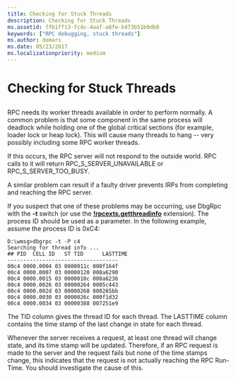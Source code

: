 ```yaml
---
title: Checking for Stuck Threads
description: Checking for Stuck Threads
ms.assetid: ffb1ff13-fc4c-4aaf-a8fe-b473b51b9db0
keywords: ["RPC debugging, stuck threads"]
ms.author: domars
ms.date: 05/23/2017
ms.localizationpriority: medium
---
```


# Checking for Stuck Threads


## <span id="ddk_checking_for_stuck_threads_dbg"></span><span id="DDK_CHECKING_FOR_STUCK_THREADS_DBG"></span>


RPC needs its worker threads available in order to perform normally. A common problem is that some component in the same process will deadlock while holding one of the global critical sections (for example, loader lock or heap lock). This will cause many threads to hang -- very possibly including some RPC worker threads.

If this occurs, the RPC server will not respond to the outside world. RPC calls to it will return RPC\_S\_SERVER\_UNAVAILABLE or RPC\_S\_SERVER\_TOO\_BUSY.

A similar problem can result if a faulty driver prevents IRPs from completing and reaching the RPC server.

If you suspect that one of these problems may be occurring, use DbgRpc with the **-t** switch (or use the [**!rpcexts.getthreadinfo**](-rpcexts-getthreadinfo.md) extension). The process ID should be used as a parameter. In the following example, assume the process ID is 0xC4:

```dbgcmd
D:\wmsg>dbgrpc -t -P c4
Searching for thread info ...
## PID  CELL ID   ST TID      LASTTIME
-----------------------------------
00c4 0000.0004 03 0000011c 000f164f
00c4 0000.0007 03 00000120 008a6290
00c4 0000.0015 03 0000018c 008a6236
00c4 0000.0026 03 00000264 0005c443
00c4 0000.002d 03 00000268 000265bb
00c4 0000.0030 03 0000026c 000f1d32
00c4 0000.0034 03 00000388 007251e9
```

The TID column gives the thread ID for each thread. The LASTTIME column contains the time stamp of the last change in state for each thread.

Whenever the server receives a request, at least one thread will change state, and its time stamp will be updated. Therefore, if an RPC request is made to the server and the request fails but none of the time stamps change, this indicates that the request is not actually reaching the RPC Run-Time. You should investigate the cause of this.

 

 






